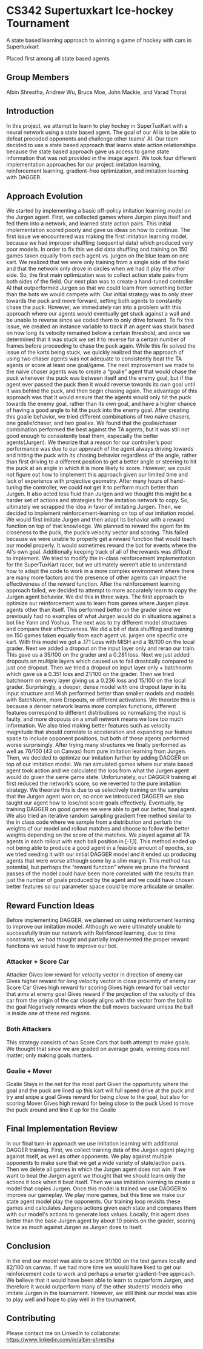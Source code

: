 # CS342 Supertuxkart Ice-hockey Tournament

A state based learning approach to winning a game of hockey with cars in Supertuxkart

Placed first among all state based agents

## Group Members

Albin Shrestha, Andrew Wu, Bruce Moe, John Mackie, and Varad Thorat

## Introduction

In this project, we attempt to learn to play hockey in SuperTuxKart with a neural network using a state based agent. The goal of our AI is to be able to defeat precoded opponents and challenge other teams' AI. Our team decided to use a state based approach that learns state action relationships because the state based approach gave us access to game state information that was not provided in the image agent.
We took four different implementation approaches for our project: imitation learning, reinforcement learning, gradient-free optimization, and imitation learning with DAGGER.

## Approach Evolution

We started by implementing a basic off-policy imitation learning model on the Jurgen agent. First, we collected games where Jurgen plays itself and fed them into a network, and learned state action pairs. This initial implementation scored poorly and gave us ideas on how to continue. The first issue we encountered was making the first imitation learning model, because we had improper shuffling (sequential data) which produced very poor models. In order to fix this we did data shuffling and training on 150 games taken equally from each agent vs. jurgen on the blue team on one kart. We realized that we were only training from a single side of the field and that the network only drove in circles when we had it play the other side. So, the first main optimization was to collect action state pairs from both sides of the field.
Our next plan was to create a hand-tuned controller AI that outperformed Jurgen so that we could learn from something better than the bots we would compete with. Our initial strategy was to only steer towards the puck and move forward, setting both agents to constantly chase the puck. However, we immediately ran into a problem with this approach where our agents would eventually get stuck against a wall and be unable to reverse since we coded them to only drive forward. To fix this issue, we created an instance variable to track if an agent was stuck based on how long its velocity remained below a certain threshold, and once we determined that it was stuck we set it to reverse for a certain number of frames before proceeding to chase the puck again. While this fix solved the issue of the karts being stuck, we quickly realized that the approach of using two chaser agents was not adequate to consistently beat the TA agents or score at least one goal/game.
The next improvement we made to the naive chaser agents was to create a “goalie” agent that would chase the puck whenever the puck was between itself and the enemy goal, but if the agent ever passed the puck then it would reverse towards its own goal until it was behind the puck, and then begin chasing again. The advantage of this approach was that it would ensure that the agents would only hit the puck towards the enemy goal, rather than its own goal, and have a higher chance of having a good angle to hit the puck into the enemy goal. After creating this goalie behavior, we tried different combinations of two naive chasers, one goalie/chaser, and two goalies. We found that the goalie/chaser combination performed the best against the TA agents, but it was still not good enough to consistently beat them, especially the better agents(Jurgen). We theorize that a reason for our controller’s poor performance was due to our approach of the agent always driving towards and hitting the puck with its chasing behavior regardless of the angle, rather than first driving to a different position to get a better angle or steering to hit the puck at an angle in which it is more likely to score. However, we could not figure out how to implement this approach given our limited time and lack of experience with projective geometry.
After many hours of hand-tuning the controller, we could not get it to perform much better than Jurgen. It also acted less fluid than Jurgen and we thought this might be a harder set of actions and strategies for the imitation network to copy. So, ultimately we scrapped the idea in favor of imitating Jurgen.
Then, we decided to implement reinforcement-learning on top of our imitation model. We would first imitate Jurgen and then adapt its behavior with a reward function on top of that knowledge. We planned to reward the agent for its closeness to the puck, the puck’s velocity vector and scoring. This failed because we were unable to properly get a reward function that would teach our model properly. It would sometimes reward the bot for events where the AI's own goal. Additionally keeping track of all of the rewards was difficult to implement. We tried to modify the in-class reinforcement implementation for the SuperTuxKart racer, but we ultimately weren’t able to understand how to adapt the code to work in a more complex environment where there are many more factors and the presence of other agents can impact the effectiveness of the reward function.
After the reinforcement learning approach failed, we decided to attempt to more accurately learn to copy the Jurgen agent behavior. We did this in three ways. The first approach to optimize our reinforcement was to learn from games where Jurgen plays agents other than itself. This performed better on the grader since we previously had no examples of what Jurgen would do in situations against a bot like Yann and Yoshua. The next was to try different model structures and compare their effectiveness. We did a bit of data shuffling and training on 150 games taken equally from each agent vs. jurgen one specific one kart. With this model we got a .171 Loss with MISH and a 18/100 on the local grader. Next we added a dropout on the input layer only and reran our train. This gave us a 35/100 on the grader and a 0.281 loss. Next we just added dropouts on multiple layers which caused us to fail drastically compared to just one dropout. Then we tried a dropout on input layer only + batchnorm which gave us a 0.351 loss and 21/100 on the grader. Then we tried batchnorm on every layer giving us a 0.236 loss and 15/100 on the local grader. Surprisingly, a deeper, dense model with one dropout layer in its input structure and Mish performed better than smaller models and models with BatchNorm, more Dropouts, or different activations. We theorize this is because a denser network learns more complex functions, different features correspond to different distributions so normalizing the input is faulty, and more dropouts on a small network means we lose too much information. We also tried making better features such as velocity magnitude that should correlate to acceleration and expanding our feature space to include opponent positions, but both of these agents performed worse surprisingly. After trying many structures we finally performed as well as 76/100 (43 on Canvas) from pure imitation learning from Jurgen. Then, we decided to optimize our imitation further by adding DAGGER on top of our imitation model. We ran simulated games where our state based agent took action and we calculated the loss from what the Jurgen agent would do given the same game state. Unfortunately, our DAGGER training at first reduced the network’s score, so we reverted to the pure imitation strategy. We theorize this is due to us selectively training on the samples that the Jurgen agent won on, so once we introduced DAGGER we also taught our agent how to lose/not score goals effectively. Eventually, by training DAGGER on good games we were able to get our better, final agent.
We also tried an iterative random sampling gradient free method similar to the in class code where we sample from a distribution and perturb the weights of our model and rollout matches and choose to follow the better weights depending on the score of the matches. We played against all TA agents in each rollout with each ball position in [-1,1]. This method ended up not being able to produce a good agent in a feasible amount of epochs, so we tried seeding it with our initial DAGGER model and it ended up producing agents that were worse although some by a slim margin. This method has potential, but perhaps the “reward function” where we prune the forward passes of the model could have been more correlated with the results than just the number of goals produced by the agent and we could have chosen better features so our parameter space could be more articulate or smaller.

## Reward Function Ideas

Before implementing DAGGER, we planned on using reinforcement learning to improve our imitation model. Although we were ultimately unable to successfully train our network with Reinforced learning, due to time constraints, we had thought and partially implemented the proper reward functions we would have to improve our bot.

### Attacker + Score Car

Attacker
Gives low reward for velocity vector in direction of enemy car
Gives higher reward for long velocity vector in close proximity of enemy car
Score Car
Gives high reward for scoring
Gives high reward for ball vector that aims at enemy goal
Gives reward if the projection of the velocity of this car from the origin of the car closely aligns with the vector from the ball to the goal
Negatively rewards when the ball moves backward unless the ball is inside one of these red regions.

### Both Attackers

This strategy consists of two Score Cars that both attempt to make goals. We thought that since we are graded on average goals, winning does not matter; only making goals matters.

### Goalie + Mover

Goalie
Stays in the net for the most part
Given the opportunity where the goal and the puck are lined up this kart will full speed drive at the puck and try and snipe a goal
Gives reward for being close to the goal, but also for scoring
Mover
Gives high reward for being close to the puck
Used to move the puck around and line it up for the Goalie

## Final Implementation Review

In our final turn-in approach we use imitation learning with additional DAGGER training. First, we collect training data of the Jurgen agent playing against itself, as well as other opponents. We play against multiple opponents to make sure that we get a wide variety of state/action pairs. Then we delete all games in which the Jurgen agent does not win. If we want to beat the Jurgen agent we thought that we should learn only the actions it took when it beat itself. Then we use imitation learning to create a model that copies Jurgen. Once this model is trained we use DAGGER to improve our gameplay. We play more games, but this time we make our state agent model play the opponents. Our training loop revisits these games and calculates Jurgens actions given each state and compares them with our model's actions to generate loss values. Locally, this agent does better than the base Jurgen agent by about 10 points on the grader, scoring twice as much against Jurgen as Jurgen does to itself.

## Conclusion

In the end our model was able to score 91/100 on the test games locally and 82/100 on canvas. If we had more time we would have liked to get our reinforcement code to work and perhaps a smarter gradient-free approach. We believe that it would have been able to learn to outperform Jurgen, and therefore it would outperform many of the other students’ models who imitate Jurgen in the tournament. However, we still think our model was able to play well and hope to play well in the tournament.

## Contributing

Please contact me on LinkedIn to collaborate: https://www.linkedin.com/in/albin-shrestha
